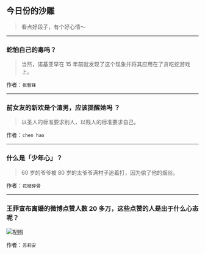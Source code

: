 ## 今日份的沙雕

> 看点好段子，有个好心情～


 
---

### 蛇怕自己的毒吗？

> 当然，诺基亚早在 15 年前就发现了这个现象并将其应用在了贪吃蛇游戏上。


作者：`张智锋`

---

### 前女友的新欢是个渣男，应该提醒她吗 ？

> 以圣人的标准要求别人，以贱人的标准要求自己。


作者：`chen hao`

---

### 什么是「少年心」？

> 60 岁的爷爷被 80 岁的太爷爷满村子追着打，因为偷了他的烟丝。


作者：`花枝碎骨`

---

### 王菲宣布离婚的微博点赞人数 20 多万，这些点赞的人是出于什么心态呢？

> 



![配图](http://pic3.zhimg.com/33de3ef2b6a548eb1a8b0f2f05e19daf_b.jpg)


作者：`苏莉安`